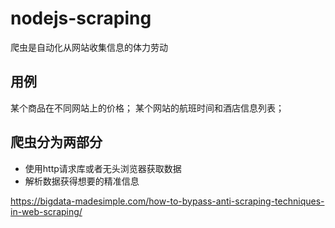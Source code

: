 # nodejs-scraping
爬虫是自动化从网站收集信息的体力劳动

## 用例
某个商品在不同网站上的价格；
某个网站的航班时间和酒店信息列表；

## 爬虫分为两部分
- 使用http请求库或者无头浏览器获取数据
- 解析数据获得想要的精准信息



https://bigdata-madesimple.com/how-to-bypass-anti-scraping-techniques-in-web-scraping/





